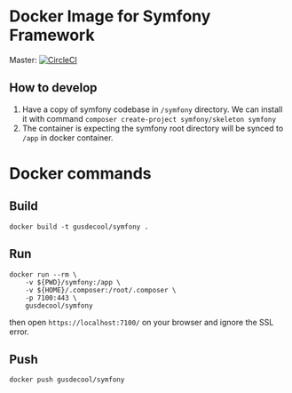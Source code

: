 # Docker Image for Symfony Framework

Master: [![CircleCI](https://circleci.com/gh/gusdecool/docker-symfony/tree/master.svg?style=svg)](https://circleci.com/gh/gusdecool/docker-symfony/tree/master)

## How to develop

1. Have a copy of symfony codebase in `/symfony` directory. We can install it with command 
    `composer create-project symfony/skeleton symfony`
1. The container is expecting the symfony root directory will be synced to `/app` in docker container.

# Docker commands

## Build

```shell script
docker build -t gusdecool/symfony .
```

## Run

```shell script
docker run --rm \
    -v ${PWD}/symfony:/app \
    -v ${HOME}/.composer:/root/.composer \
    -p 7100:443 \
    gusdecool/symfony
```

then open `https://localhost:7100/` on your browser and ignore the SSL error.

## Push

```shell script
docker push gusdecool/symfony
```

